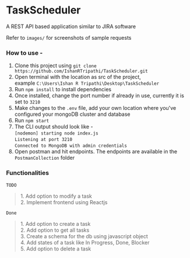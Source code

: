 # TaskScheduler
A REST API based application similar to JIRA software

Refer to `images/` for screenshots of sample requests

### How to use -
1. Clone this project using `git clone https://github.com/IshanRTripathi/TaskScheduler.git`
2. Open terminal with the location as src of the project, <br>example `C:\Users\Ishan R Tripathi\Desktop\TaskScheduler`
3. Run `npm install` to install dependencies
4. Once installed, change the port number if already in use, currently it is set to `3210`
5. Make changes to the `.env` file, add your own location where you've configured your mongoDB cluster and database
6. Run `npm start`
7. The CLI output should look like - <br>
   `[nodemon] starting node index.js`<br>
   `Listening at port 3210`<br>
   `Connected to MongoDB with admin credentials`<br>
8. Open postman and hit endpoints. The endpoints are available in the `PostmanCollection` folder

### Functionalities

`TODO`
<blockquote contenteditable="false">
1. Add option to modify a task <br> 
2. Implement frontend using Reactjs
</blockquote>

`Done`
<blockquote contenteditable="false">
1. Add option to create a task <br>
2. Add option to get all tasks<br>
3. Create a schema for the db using javascript object<br>
4. Add states of a task like In Progress, Done, Blocker<br>
5. Add option to delete a task <br>
</blockquote>
